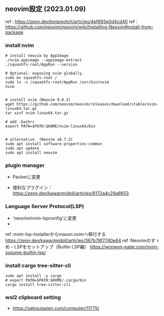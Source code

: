 ## neovim設定 (2023.01.09)

ref : https://zenn.dev/botamotch/articles/4ef893e0d4cd40
ref : https://github.com/neovim/neovim/wiki/Installing-Neovim#install-from-package

### install nvim

```
# install neovim by AppImage
./nvim.appimage --appimage-extract
./squashfs-root/AppRun --version

# Optional: exposing nvim globally.
sudo mv squashfs-root /
sudo ln -s /squashfs-root/AppRun /usr/bin/nvim
nvim


# install nvim (Neovim 0.8.3)
wget https://github.com/neovim/neovim/releases/download/stable/nvim-linux64.tar.gz
tar xzvf nvim-linux64.tar.gz

# add .bashrc
export PATH=$PATH:$HOME/nvim-linux64/bin


# alternative  (Neovim v0.7.2)
sudo apt install software-properties-common
sudo apt update
sudo apt install neovim
```

### plugin manager

- Packerに変更

- 便利なプラグイン：https://zenn.dev/kawarimidoll/articles/8172a4c29a6653

### Language Server Protocol(LSP)

- 'neovim/nvim-lspconfig'に変更
- 
ref :nvim-lsp-installerからmason.nvimへ移行する https://zenn.dev/kawarimidoll/articles/367b78f7740e84
ref :Neovimのすゝめ – LSPをセットアップ（Builtin LSP編）  https://wonwon-eater.com/nvim-susume-builtin-lsp/

### install cargo tree-sitter-cli

```
sudo apt install -y cargo
# export PATH=$PATH:$HOME/.cargo/bin
cargo install tree-sitter-cli
```

### wsl2 clipboard setting

- https://sekisuiseien.com/computer/11775/
